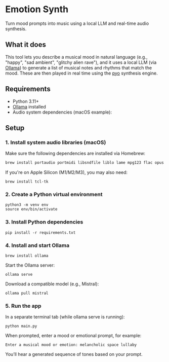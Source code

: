 # Emotion Synth

Turn mood prompts into music using a local LLM and real-time audio synthesis.

## What it does

This tool lets you describe a musical mood in natural language (e.g., "happy", "sad ambient", "glitchy alien rave"), and it uses a local LLM (via [Ollama](https://ollama.com)) to generate a list of musical notes and rhythms that match the mood. These are then played in real time using the [pyo](https://ajaxsoundstudio.com/software/pyo/) synthesis engine.

## Requirements

- Python 3.11+
- [Ollama](https://ollama.com) installed
- Audio system dependencies (macOS example):

## Setup

### 1. Install system audio libraries (macOS)

Make sure the following dependencies are installed via Homebrew:

```bash
brew install portaudio portmidi libsndfile liblo lame mpg123 flac opus libvorbis
```

If you're on Apple Silicon (M1/M2/M3), you may also need:
```
brew install tcl-tk
```

### 2. Create a Python virtual environment
```
python3 -m venv env
source env/bin/activate
```

### 3. Install Python dependencies
```
pip install -r requirements.txt
```

### 4. Install and start Ollama
```
brew install ollama
```

Start the Ollama server:

```
ollama serve
```

Download a compatible model (e.g., Mistral):

```
ollama pull mistral
```

### 5. Run the app
In a separate terminal tab (while ollama serve is running):

```
python main.py
```
When prompted, enter a mood or emotional prompt, for example:
```
Enter a musical mood or emotion: melancholic space lullaby
```

You’ll hear a generated sequence of tones based on your prompt.
